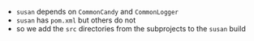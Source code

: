
* `susan` depends on `CommonCandy` and `CommonLogger`
* `susan` has `pom.xml` but others do not
* so we add the `src` directories from the subprojects to the `susan` build
